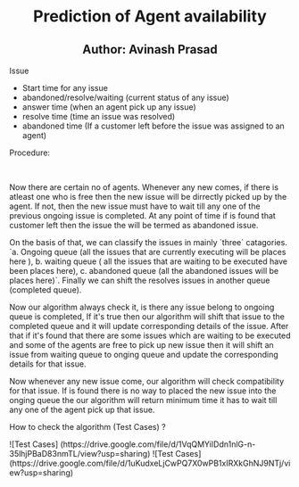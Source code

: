 <p align="center">
	<h1 align="center">Prediction of Agent availability</h1>
	<h2 align="center">Author: Avinash Prasad</h2>
	<p>Issue</p>
	<ul>
		<li>Start time for any issue</li>
		<li>abandoned/resolve/waiting (current status of any issue)</li>
		<li>answer time (when an agent pick up any issue)</li>
		<li>resolve time (time an issue was resolved)</li>
		<li>abandoned time (If a customer left before the issue was assigned to an agent)</li>
	</ul>
	<p>Procedure:</p><br>
	<p>
		Now there are certain no of agents. Whenever any new comes, if there is atleast one who is free then the new issue will be dirrectly picked up by the agent. If not, then the new issue must have to wait till any one of the previous ongoing issue is completed. At any point of time if is found that customer left then the issue the will be termed as abandoned issue.
	</p>
	<p>
		On the basis of that, we can classify the issues in mainly `three` catagories. `a. Ongoing queue (all the issues that are currently executing will be places here ), b. waiting queue ( all the issues that are waiting to be executed have been places here), c. abandoned queue (all the abandoned issues will be places here)`. Finally we can shift the resolves issues in another queue (completed queue).
	</p>
	<p>
		Now our algorithm always check it, is there any issue belong to ongoing queue is completed, If it's true then our algorithm will shift that issue to the completed queue and it will update corresponding details of the issue. After that if it's found that there are some issues which are waiting to be executed and some of the agents are free to pick up new issue then it will shift an issue from waiting queue to onging queue and update the corresponding details for that issue.
	</p>
	<p>
		Now whenever any new issue come, our algorithm will check compatibility for that issue. If is found there is no way to placed the new issue into the onging queue the our algorithm will return minimum time it has to wait till any one of the agent pick up that issue.
	</p>
	<p>How to check the algorithm (Test Cases) ?</p>
	![Test Cases] (https://drive.google.com/file/d/1VqQMYiIDdn1nlG-n-35lhjPBaD83nmTL/view?usp=sharing)
	![Test Cases] (https://drive.google.com/file/d/1uKudxeLjCwPQ7X0wPB1xIRXkGhNJ9NTj/view?usp=sharing)
</p>
